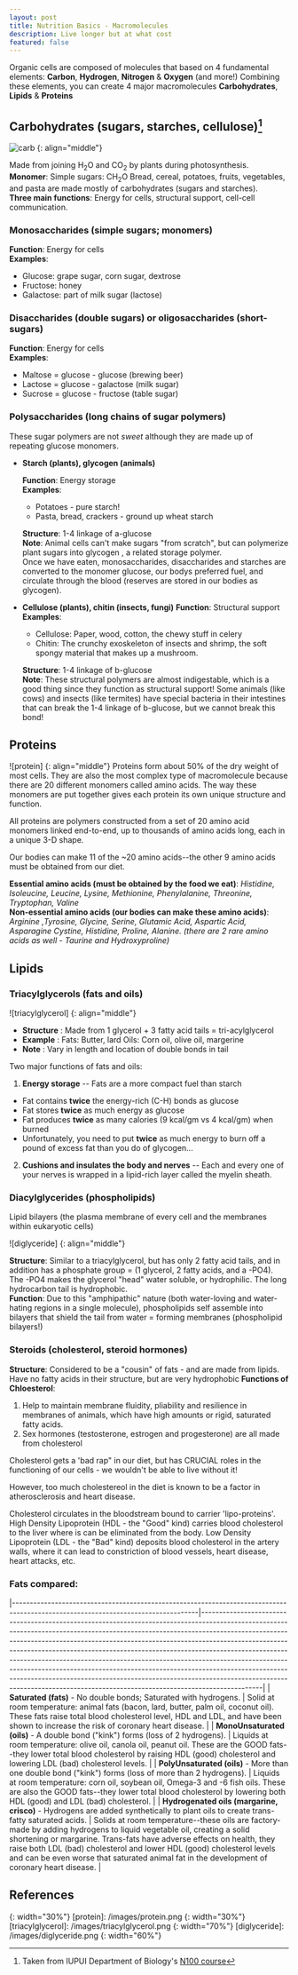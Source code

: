 ```yaml
---
layout: post
title: Nutrition Basics - Macromolecules
description: Live longer but at what cost
featured: false
---
```


Organic cells are composed of molecules that based on 4 fundamental elements:
**Carbon**, **Hydrogen**, **Nitrogen** & **Oxygen** (and more!) Combining these
elements, you can create 4 major macromolecules **Carbohydrates**, **Lipids** &
**Proteins**

## Carbohydrates (sugars, starches, cellulose)[^1]

![carb]
{: align="middle"}

Made from joining H<sub>2</sub>O and CO<sub>2</sub> by plants during photosynthesis.  
**Monomer**: Simple sugars: CH<sub>2</sub>O
Bread, cereal, potatoes, fruits, vegetables, and pasta are made mostly of carbohydrates (sugars and starches).  
**Three main functions**: Energy for cells, structural support, cell-cell communication.  

### **Monosaccharides (simple sugars; monomers)**  
**Function**: Energy for cells  
**Examples**:  
* Glucose: grape sugar, corn sugar, dextrose  
* Fructose: honey  
* Galactose: part of milk sugar (lactose)  

### **Disaccharides (double sugars) or oligosaccharides (short-sugars)**  
**Function**: Energy for cells  
**Examples**:
* Maltose = glucose - glucose (brewing beer)  
* Lactose = glucose - galactose (milk sugar)  
* Sucrose = glucose - fructose (table sugar)  

### **Polysaccharides (long chains of sugar polymers)**  
These sugar polymers are not _sweet_ although they are made up of repeating
glucose monomers.

* **Starch (plants), glycogen (animals)**

  **Function**: Energy storage  
  **Examples**:  
    * Potatoes - pure starch!
    * Pasta, bread, crackers - ground up wheat starch  

  **Structure**: 1-4 linkage of a-glucose  
  **Note**: Animal cells can't make sugars "from scratch", but can polymerize plant sugars into glycogen , a related storage polymer.  
  Once we have eaten, monosaccharides, disaccharides and starches are converted to the monomer glucose, our bodys preferred fuel, and circulate through the blood (reserves are stored in our bodies as glycogen).

* **Cellulose (plants), chitin (insects, fungi)**
  **Function**: Structural support  
  **Examples**:
    * Cellulose: Paper, wood, cotton, the chewy stuff in celery
    * Chitin: The crunchy exoskeleton of insects and shrimp, the soft spongy
      material that makes up a mushroom.  

  **Structure**: 1-4 linkage of b-glucose  
  **Note**: These structural polymers are almost indigestable, which is a good
  thing since they function as structural support! Some animals (like cows) and
  insects (like termites) have special bacteria in their intestines that can
  break the 1-4 linkage of b-glucose, but we cannot break this bond!  

## Proteins

![protein]
{: align="middle"}
Proteins form about 50% of the dry weight of most cells. They are also the most
complex type of macromolecule because there are 20 different monomers called
amino acids. The way these monomers are put together gives each protein its own
unique structure and function.

All proteins are polymers constructed from a set of 20 amino acid monomers
linked end-to-end, up to thousands of amino acids long, each in a unique 3-D
shape.

Our bodies can make 11 of the ~20 amino acids--the other 9 amino acids must be
obtained from our diet. 

**Essential amino acids (must be obtained by the food we eat)**: _Histidine, Isoleucine, Leucine, Lysine, Methionine, Phenylalanine, Threonine, Tryptophan, Valine_  
**Non-essential amino acids (our bodies can make these amino acids)**: _Arginine ,Tyrosine, Glycine, Serine, Glutamic Acid, Aspartic Acid, Asparagine Cystine, Histidine, Proline, Alanine. (there are 2 rare amino acids as well - Taurine and Hydroxyproline)_  

## Lipids

### **Triacylglycerols (fats and oils)** 

![triacylglycerol]
{: align="middle"}


* **Structure** : Made from 1 glycerol + 3 fatty acid tails = tri-acylglycerol  
* **Example** : Fats: Butter, lard Oils: Corn oil, olive oil, margerine
* **Note** : Vary in length and location of double bonds in tail  

Two major functions of fats and oils:  
1. **Energy storage** -- Fats are a more compact fuel than starch
* Fat contains **twice** the energy-rich (C-H) bonds as glucose
* Fat stores **twice** as much energy as glucose
* Fat produces **twice** as many calories (9 kcal/gm vs 4 kcal/gm) when burned
* Unfortunately, you need to put **twice** as much energy to burn off a pound of excess fat than you do of glycogen...

2. **Cushions and insulates the body and nerves** -- Each and every one of your nerves is wrapped in a lipid-rich layer called the myelin sheath.


### **Diacylglycerides (phospholipids)**  
Lipid bilayers (the plasma membrane of every cell and the membranes within eukaryotic cells)

![diglyceride]
{: align="middle"}  

**Structure**: Similar to a triacylglycerol, but has only 2 fatty acid tails, and in addition has a phosphate group = (1 glycerol, 2 fatty acids, and a -PO4).
The -PO4 makes the glycerol "head" water soluble, or hydrophilic.
The long hydrocarbon tail is hydrophobic.  
**Function**: Due to this "amphipathic" nature (both water-loving and water-hating regions in a single molecule), phospholipids self assemble into bilayers that shield the tail from water = forming membranes (phospholipid bilayers!)  

### **Steroids (cholesterol, steroid hormones)**  
**Structure**: Considered to be a "cousin" of fats - and are made from lipids. Have no fatty acids in their structure, but are very hydrophobic
**Functions of Chloesterol**:  

1. Help to maintain membrane fluidity, pliability and resilience in membranes of animals, which have high amounts or rigid, saturated fatty acids.
2. Sex hormones (testosterone, estrogen and progesterone) are all made from cholesterol  

Cholesterol gets a 'bad rap" in our diet, but has CRUCIAL roles in the
functioning of our cells - we wouldn't be able to live without it!  

However, too much cholestereol in the diet is known to be a factor in
atherosclerosis and heart disease.  

Cholesterol circulates in the bloodstream bound to carrier 'lipo-proteins'. High
Density Lipoprotein (HDL - the "Good" kind) carries blood cholesterol to the
liver where is can be eliminated from the body. Low Density Lipoprotein (LDL -
the "Bad" kind) deposits blood cholesterol in the artery walls, where it can
lead to constriction of blood vessels, heart disease, heart attacks, etc.  

### Fats compared:

|----------------------------------------------------------------------------------------------------------------------------------|-----------------------------------------------------------------------------------------------------------------------------------------------------------------------------------------------------------------------------------------------------------------------------------------------------------------------------------------------------------------------------------------------------------------------------------------------------------------------------------------------------------------------------------------------------------------------------------------------------------------------------------------------------------------|
| **Saturated (fats)** - No double bonds; Saturated with hydrogens.                                                                     | Solid at room temperature: animal fats (bacon, lard, butter, palm oil, coconut oil). These fats raise total blood cholesterol level, HDL and LDL, and have been shown to increase  the risk of coronary heart disease.                                                                                                                                                                                                                                                                                                                                                                                                                                         |
| **MonoUnsaturated (oils)** - A double bond ("kink") forms (loss of 2 hydrogens).                                                      | Liquids at room temperature: olive oil, canola oil, peanut oil. These are the GOOD fats--they lower total blood cholesterol by raising HDL (good) cholesterol and lowering LDL (bad) cholesterol levels.                                                                                                                                                                                                                                                                                                                                                                                                                                                    |
| **PolyUnsaturated (oils)** - More than one double bond ("kink") forms (loss of more than 2 hydrogens).                                | Liquids at room temperature: corn oil, soybean oil, Omega-3 and -6 fish oils. These are also the GOOD fats--they lower total blood cholesterol by lowering both HDL (good) and LDL (bad) cholesterol.                                                                                                                                                                                                                                                                                                                                                                                                                                                       |
| **Hydrogenated oils (margarine, crisco)** - Hydrogens are added synthetically to plant oils to create trans-fatty saturated acids. | Solids at room temperature--these oils are factory-made by adding hydrogens to liquid vegetable oil, creating a solid shortening or margarine. Trans-fats have adverse effects on health, they raise both LDL (bad) cholesterol and lower HDL (good) cholesterol levels and can be even worse that saturated animal fat in the development of coronary heart disease. |

## References

[^1]:
    Taken from IUPUI Department of Biology's [N100 course](https://www.biology.iupui.edu/biocourses/N100/notes.html)


[carb]: /images/carb.png
{: width="30%"}
[protein]: /images/protein.png
{: width="30%"}
[triacylglycerol]: /images/triacylglycerol.png
{: width="70%"}
[diglyceride]: /images/diglyceride.png
{: width="60%"}